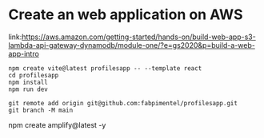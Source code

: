 # Create an web application on AWS

link:https://aws.amazon.com/getting-started/hands-on/build-web-app-s3-lambda-api-gateway-dynamodb/module-one/?e=gs2020&p=build-a-web-app-intro

```
npm create vite@latest profilesapp -- --template react
cd profilesapp
npm install
npm run dev
````

```
git remote add origin git@github.com:fabpimentel/profilesapp.git 
git branch -M main
```

npm create amplify@latest -y